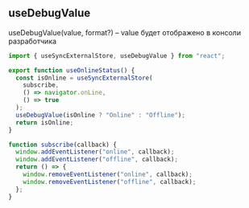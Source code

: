 ## useDebugValue

useDebugValue(value, format?) – value будет отображено в консоли разработчика

```jsx
import { useSyncExternalStore, useDebugValue } from "react";

export function useOnlineStatus() {
  const isOnline = useSyncExternalStore(
    subscribe,
    () => navigator.onLine,
    () => true
  );
  useDebugValue(isOnline ? "Online" : "Offline");
  return isOnline;
}

function subscribe(callback) {
  window.addEventListener("online", callback);
  window.addEventListener("offline", callback);
  return () => {
    window.removeEventListener("online", callback);
    window.removeEventListener("offline", callback);
  };
}
```
